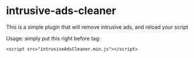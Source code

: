 # intrusive-ads-cleaner
This is a simple plugin that will remove intrusive ads, and reload your script

Usage: 
simply put this right before </body> tag:
```
<script src="intrusiveAdsCleaner.min.js"></script>
```
